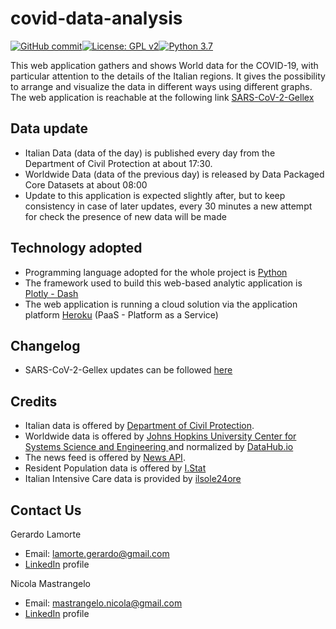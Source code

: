 # covid-data-analysis

[![GitHub commit](https://img.shields.io/github/last-commit/gerrygeko/covid-data-analysis)](https://github.com/gerrygeko/covid-data-analysis)[![License: GPL v2](https://img.shields.io/badge/License-GPL%20v2-blue.svg)](https://www.gnu.org/licenses/old-licenses/gpl-2.0.en.html)[![Python 3.7](https://img.shields.io/badge/python-3.7-blue.svg)](https://www.python.org/)

This web application gathers and shows World data for the COVID-19, with particular attention to the details of the 
Italian regions. 
It gives the possibility to arrange and visualize the data in different ways using different graphs.
The web application is reachable at the following link [SARS-CoV-2-Gellex](https://www.data-covid.com/)

## Data update
- Italian Data (data of the day) is published every day from the Department of Civil Protection at about 17:30.
- Worldwide Data (data of the previous day) is released by Data Packaged Core Datasets at about 08:00
- Update to this application is expected slightly after, but to keep consistency in case of later updates, 
every 30 minutes a new attempt for check the presence of new data will be made

## Technology adopted
- Programming language adopted for the whole project is [Python](https://www.python.org/)
- The framework used to build this web-based analytic application is [Plotly - Dash](https://plotly.com/dash/)
- The web application is running a cloud solution via the application platform [Heroku](https://www.heroku.com/) 
(PaaS - Platform as a Service)

## Changelog
- SARS-CoV-2-Gellex updates can be followed [here](https://github.com/gerrygeko/covid-data-analysis/blob/master/CHANGELOG.md)

## Credits
- Italian data is offered by [Department of Civil Protection](https://github.com/pcm-dpc/COVID-19).
- Worldwide data is offered by [Johns Hopkins University Center for Systems Science and Engineering ](https://github.com/CSSEGISandData) and normalized by [DataHub.io](https://github.com/datasets/covid-19)
- The news feed is offered by [News API](https://newsapi.org/).
- Resident Population data is offered by [I.Stat](http://dati.istat.it/)
- Italian Intensive Care data is provided by [ilsole24ore](https://www.ilsole24ore.com/art/coronavirus-terapie-intensive-aumento-quali-regioni-sono-pronte-la-seconda-ondata-ADNUkdv)

## Contact Us
Gerardo Lamorte
- Email: lamorte.gerardo@gmail.com
- [LinkedIn](https://www.linkedin.com/in/gerardo-lamorte-a25928149/) profile

Nicola Mastrangelo
- Email: mastrangelo.nicola@gmail.com
- [LinkedIn](https://www.linkedin.com/in/nicola-mastrangelo-240810107/) profile
